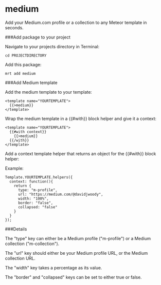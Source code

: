 medium
======

Add your Medium.com profile or a collection to any Meteor template in seconds.

###Add package to your project

Navigate to your projects directory in Terminal: 
```
cd PROJECTDIRECTORY
```

Add this package: 
```
mrt add medium
```

###Add Medium template

Add the medium template to your template: 
```
<template name="YOURTEMPLATE">
  {{>medium}}
</template>
```

Wrap the medium template in a {{#with}} block helper and give it a context: 
``` 
<template name="YOURTEMPLATE">
  {{#with context}}
    {{>medium}}
  {{/with}}
</template>
```

Add a context template helper that returns an object for the {{#with}} block helper: 

Example: 

```
Template.YOURTEMPLATE.helpers({
  context: function(){
    return {
      type: "m-profile",
      url: "https://medium.com/@davidjwoody",
      width: "100%",
      border: "false",
      collapsed: "false"
    }
  }
});
```

###Details

The "type" key can either be a Medium profile ("m-profile") or a Medium collection ("m-collection").

The "url" key should either be your Medium profile URL, or the Medium collection URL.

The "width" key takes a percentage as its value.

The "border" and "collapsed" keys can be set to either true or false. 

